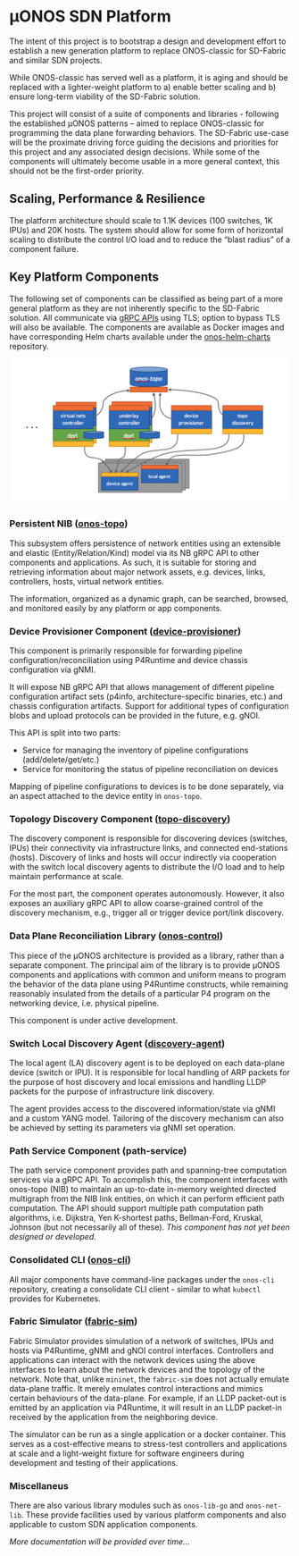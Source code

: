 # µONOS SDN Platform

The intent of this project is to bootstrap a design and development effort to establish a new generation platform to replace ONOS-classic 
for SD-Fabric and similar SDN projects.

While ONOS-classic has served well as a platform, it is aging and should be replaced with a lighter-weight platform to a) enable better 
scaling and b) ensure long-term viability of the SD-Fabric solution.

This project will consist of a suite of components and libraries - following the established µONOS patterns – aimed to replace ONOS-classic 
for programming the data plane forwarding behaviors. The SD-Fabric use-case will be the proximate driving force guiding the decisions and 
priorities for this project and any associated design decisions. While some of the components will ultimately become usable in a more general 
context, this should not be the first-order priority.

## Scaling, Performance & Resilience
The platform architecture should scale to 1.1K devices (100 switches, 1K IPUs) and 20K hosts. The system should allow for some form of 
horizontal scaling to distribute the control I/O load and to reduce the “blast radius” of a component failure.

## Key Platform Components 
The following set of components can be classified as being part of a more general platform as they are not inherently specific to the SD-Fabric 
solution. All communicate via [gRPC APIs][onos-api] using TLS; option to bypass TLS will also be available. The components are available as Docker images and have corresponding Helm charts available under the [onos-helm-charts][onos-helm-charts] repository.

![Key µONOS Platform Components](https://raw.githubusercontent.com/onosproject/.github/master/profile/micro-onos-components.png)

### Persistent NIB ([onos-topo][onos-topo])
This subsystem offers persistence of network entities using an extensible and elastic (Entity/Relation/Kind) model 
via its NB gRPC API to other components and applications. As such, it is suitable for storing and retrieving 
information about major network assets, e.g. devices, links, controllers, hosts, virtual network entities.

The information, organized as a dynamic graph, can be searched, browsed, and monitored easily by any platform or app components.

### Device Provisioner Component ([device-provisioner][device-provisioner])
This component is primarily responsible for forwarding pipeline configuration/reconciliation using P4Runtime and device chassis configuration via gNMI.

It will expose NB gRPC API that allows management of different pipeline configuration artifact sets (p4info, architecture-specific binaries, etc.) 
and chassis configuration artifacts. Support for additional types of configuration blobs and upload protocols can be provided in the future, e.g. gNOI.

This API is split into two parts:
*	Service for managing the inventory of pipeline configurations (add/delete/get/etc.)
*	Service for monitoring the status of pipeline reconciliation on devices

Mapping of pipeline configurations to devices is to be done separately, via an aspect attached to the device entity in `onos-topo`.

### Topology Discovery Component ([topo-discovery][topo-discovery])
The discovery component is responsible for discovering devices (switches, IPUs) their connectivity via infrastructure links,
and connected end-stations (hosts). Discovery of links and hosts will occur indirectly via cooperation with the switch local discovery agents
to distribute the I/O load and to help maintain performance at scale.

For the most part, the component operates autonomously. However, it also exposes an auxiliary gRPC API to allow coarse-grained control
of the discovery mechanism, e.g., trigger all or trigger device port/link discovery.

### Data Plane Reconciliation Library ([onos-control][onos-control])
This piece of the µONOS architecture is provided as a library, rather than a separate component. The principal aim of the library is to provide
µONOS components and applications with common and uniform means to program the behavior of the data plane using P4Runtime constructs,
while remaining reasonably insulated from the details of a particular P4 program on the networking device, i.e. physical pipeline.

This component is under active development.

### Switch Local Discovery Agent ([discovery-agent][discovery-agent]) 
The local agent (LA) discovery agent is to be deployed on each data-plane device (switch or IPU). It is responsible for
local handling of ARP packets for the purpose of host discovery and local emissions and handling LLDP packets for the purpose of infrastructure link discovery.

The agent provides access to the discovered information/state via gNMI and a custom YANG model. Tailoring of the discovery mechanism can also be achieved by setting its parameters via gNMI set operation.

### Path Service Component (path-service)
The path service component provides path and spanning-tree computation services via a gRPC API. To accomplish this, the component interfaces
with onos-topo (NIB) to maintain an up-to-date in-memory weighted directed multigraph from the NIB link entities, on which it can perform 
efficient path computation. The API should support multiple path computation path algorithms, i.e. Dijkstra, Yen K-shortest paths, Bellman-Ford,
Kruskal, Johnson (but not necessarily all of these).   _This component has not yet been designed or developed._

### Consolidated CLI ([onos-cli][onos-cli])
All major components have command-line packages under the `onos-cli` repository, creating a consolidate CLI client - similar to what `kubectl` provides for Kubernetes.

### Fabric Simulator ([fabric-sim][fabric-sim])
Fabric Simulator provides simulation of a network of switches, IPUs and hosts via P4Runtime, gNMI and gNOI control interfaces. Controllers and applications can interact with the network devices using the above interfaces to learn about the network devices and the topology of the network. Note that, unlike `mininet`, the `fabric-sim` does not actually emulate data-plane traffic. It merely emulates control interactions and mimics certain behaviours of the data-plane. For example, if an LLDP packet-out is emitted by an application via P4Runtime, it will result in an LLDP packet-in received by the application from the neighboring device.

The simulator can be run as a single application or a docker container. This serves as a cost-effective means to stress-test controllers and applications at scale and a light-weight fixture for software engineers during development and testing of their applications.

### Miscellaneus
There are also various library modules such as `onos-lib-go` and `onos-net-lib`. These provide facilities used by various platform components and also applicable to custom SDN application components. 

_More documentation will be provided over time..._



[onos-api]: https://github.com/onosproject/onos-api
[onos-cli]: https://github.com/onosproject/onos-cli
[onos-topo]: https://github.com/onosproject/onos-topo
[onos-control]: https://github.com/onosproject/onos-control
[device-provisioner]: https://github.com/onosproject/device-provisioner
[topo-discovery]: https://github.com/onosproject/topo-discovery
[discovery-agent]: https://github.com/onosproject/discovery-agent
[fabric-sim]: https://github.com/onosproject/fabric-sim
[onos-helm-charts]: https://github.com/onosproject/onos-helm-charts

